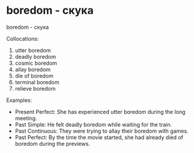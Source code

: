 # boredom - скука
boredom - скука

Collocations:

1. utter boredom
2. deadly boredom
3. cosmic boredom
4. allay boredom
5. die of boredom
6. terminal boredom
7. relieve boredom

Examples:

- Present Perfect: She has experienced utter boredom during the long meeting.
- Past Simple: He felt deadly boredom while waiting for the train.
- Past Continuous: They were trying to allay their boredom with games.
- Past Perfect: By the time the movie started, she had already died of boredom during the previews.